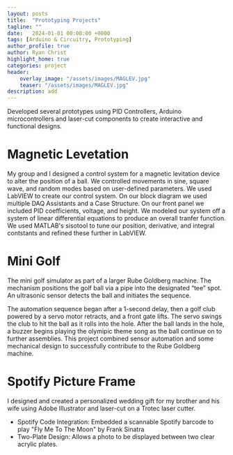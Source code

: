```yaml
---
layout: posts
title:  "Prototyping Projects"
tagline: ""
date:   2024-01-01 00:00:00 +0000
tags: [Arduino & Circuitry, Prototyping]
author_profile: true
author: Ryan Christ
highlight_home: true
categories: project
header:
    overlay_image: "/assets/images/MAGLEV.jpg"
    teaser: "/assets/images/MAGLEV.jpg"
description: add
---
```

Developed several prototypes using PID Controllers, Arduino microcontrollers and laser-cut components to create interactive and functional designs.

# Magnetic Levetation
My group and I designed a control system for a magnetic levitation device to alter the position of a ball. We controlled movements in sine, square wave, and random modes based on user-defined parameters. We used LabVIEW to create our control system. On our block diagram we used multiple DAQ Assistants and a Case Structure. On our front panel we included PID coefficients, voltage, and height. We modeled our system off a system of linear differential equations to produce an overall tranfer function. We used MATLAB's sisotool to tune our position, derivative, and integral contstants and refined these further in LabVIEW.


<div id="nanogallery3"></div>
<script>
  $("#nanogallery3").nanogallery2({
  // ### gallery settings ###
  thumbnailHeight:  150,
  thumbnailWidth:   150,
  itemsBaseURL:     '/assets/images/',

  // ### gallery content ###
  items: [
      { src: 'MAGLEV.jpg', srct: 'MAGLEV.jpg' },
      { src: 'MAGLEVBlockDiagramSine.png', srct: 'MAGLEVBlockDiagramSine.png' },
      { src: 'MAGLEVFrontPanel.png', srct: 'MAGLEVFrontPanel.png' },
  ]
});
</script>

# Mini Golf
The mini golf simulator as part of a larger Rube Goldberg machine. The mechanism positions the golf ball via a pipe into the designated “tee” spot. An ultrasonic sensor detects the ball and initiates the sequence.

The automation sequence began after a 1-second delay, then a golf club powered by a servo motor retracts, and a front gate lifts. The servo swings the club to hit the ball as it rolls into the hole. After the ball lands in the hole, a buzzer begins playing the olymipic theme song as the ball continue on to further assemblies. This project combined sensor automation and some mechanical design to successfully contribute to the Rube Goldberg machine.

<div id="nanogallery1"></div>
<script>
  $("#nanogallery1").nanogallery2({
  // ### gallery settings ###
  thumbnailHeight:  150,
  thumbnailWidth:   150,
  itemsBaseURL:     '/assets/images/',

  // ### gallery content ###
  items: [
      { src: 'Golf.jpg', srct: 'Golf.jpg' },
      { src: 'GolfCircuitSkem1.png', srct: 'GolfCircuitSkem1.png' },
      { src: 'GolfCircuitSkem2.png', srct: 'GolfCircuitSkem2.png' },
  ]
});
</script>

# Spotify Picture Frame
I designed and created a personalized wedding gift for my brother and his wife using Adobe Illustrator and laser-cut on a Trotec laser cutter.

* Spotify Code Integration: Embedded a scannable Spotify barcode to play "Fly Me To The Moon" by Frank Sinatra
* Two-Plate Design: Allows a photo to be displayed between two clear acrylic plates.

<div id="nanogallery2"></div>
<script>
  $("#nanogallery2").nanogallery2({
  // ### gallery settings ###
  thumbnailHeight:  150,
  thumbnailWidth:   150,
  itemsBaseURL:     '/assets/images/',

  // ### gallery content ###
  items: [
      { src: 'Spotify.gif', srct: 'Spotify.gif' },
      { src: 'SpotifyAI.png', srct: 'SpotifyAI.png' },
  ]
});
</script>